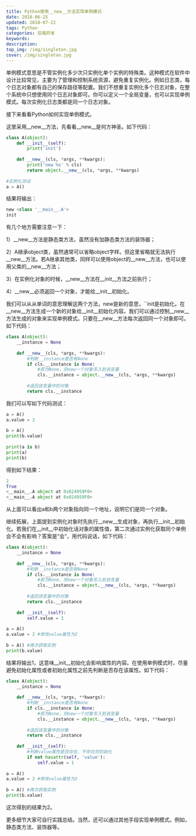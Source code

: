 ```yaml
---
title: Python使用__new__方法实现单例模式
date: 2018-06-25
updated: 2018-07-22
tags: Python
categories: 后端开发
keywords: 
description: 
top_img: /img/singleton.jpg
cover: /img/singleton.jpg
---
```



单例模式意思是不管实例化多少次只实例化单个实例的特殊类。这种模式在软件中设计比较常见，主要为了管理和控制系统资源，避免重复实例化。例如日志类，每个日志对象都有自己的保存路径等配置。我们不想重复实例化多个日志对象，在整个系统中只想使用同个日志对象即可。你可以定义一个全局变量，也可以实现单例模式。每次实例化日志类都是同一个日志对象。

接下来看看Python如何实现单例模式。

这里采用__new__方法，先看看__new__是何方神圣。如下代码：

```python
class A(object):
    def __init__(self):
        print('init')
        
    def __new__(cls, *args, **kwargs):
        print('new %s' % cls)
        return object.__new__(cls, *args, **kwargs)
        
#实例化测试
a = A()
```



结果将输出：

```python
new <class '__main__.A'>
init
```



有几个地方需要注意一下：

1）__new__方法是静态类方法，虽然没有加静态类方法的装饰器；

2）A继承object类，虽然通常可以省略object字样。但这里省略就无法执行__new__方法。若A继承其他类，同样可以使用object的__new__方法，也可以使用父类的__new__方法；

3）在实例化对象的时候，__new__方法在__init__方法之前执行；

4）__new__必须返回一个对象，才能给__init__初始化。



我们可以从从单词的意思理解这两个方法，new是新的意思，``init是初始化。在__new__方法生成一个新的对象给__init__初始化内容。我们可以通过控制__new__方法生成的对象来实现单例模式。只要在__new__方法每次返回同一个对象即可。如下代码：

```python
class A(object):
    __instance = None
    
    def __new__(cls, *args, **kwargs):
        #判断__instance是否有None
        if cls.__instance is None:
            #若为None，则new一个对象写入到该变量
            cls.__instance = object.__new__(cls, *args, **kwargs)
            
        #返回该变量中的对象
        return cls.__instance
```



我们可以写如下代码测试：

```python
a = A()
a.value = 2
 
b = A()
print(b.value)
 
print(a is b)
print(a)
print(b)
```



得到如下结果：

```python
2
True
<__main__.A object at 0x024959F0>
<__main__.A object at 0x024959F0>
```



从上面可以看出a和b两个对象指向同一个地址，说明它们是同一个对象。

继续拓展，上面提到实例化对象时先执行__new__生成对象，再执行__init__初始化。若我们在__init__中初始化话对象的属性值，第二次通过实例化获取同个单例会不会有影响？答案是“会”，用代码说话，如下代码：

```python
class A(object):
    __instance = None
        
    def __new__(cls, *args, **kwargs):
        #判断__instance是否有None
        if cls.__instance is None:
            #若为None，则new一个对象写入到该变量
            cls.__instance = object.__new__(cls, *args, **kwargs)
            
        #返回该变量中的对象
        return cls.__instance
        
    def __init__(self):
        self.value = 1
        
a = A()
a.value = 2 #修改value属性为2
 
b = A() #再次获取实例
print(b.value)
```



结果将输出1，这意味__init__初始化会影响属性的内容。在使用单例模式时，尽量避免初始化属性或者初始化属性之前先判断是否存在该属性。如下代码：

```python
class A(object):
    __instance = None
        
    def __new__(cls, *args, **kwargs):
        #判断__instance是否有None
        if cls.__instance is None:
            #若为None，则new一个对象写入到该变量
            cls.__instance = object.__new__(cls, *args, **kwargs)
            
        #返回该变量中的对象
        return cls.__instance
        
    def __init__(self):
        #判断value属性是否存在，不存在则初始化
        if not hasattr(self, 'value'):
            self.value = 1
        
a = A()
a.value = 2 #修改value属性为2
 
b = A() #再次获取实例
print(b.value)
```



这次得到的结果为2。

更多细节大家可自行实践总结。当然，还可以通过其他手段实现单例模式。例如，静态类方法、装饰器等。
